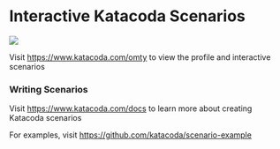 # Interactive Katacoda Scenarios

[![](http://shields.katacoda.com/katacoda/omty/count.svg)](https://www.katacoda.com/omty "Get your profile on Katacoda.com")

Visit https://www.katacoda.com/omty to view the profile and interactive scenarios

### Writing Scenarios
Visit https://www.katacoda.com/docs to learn more about creating Katacoda scenarios

For examples, visit https://github.com/katacoda/scenario-example
